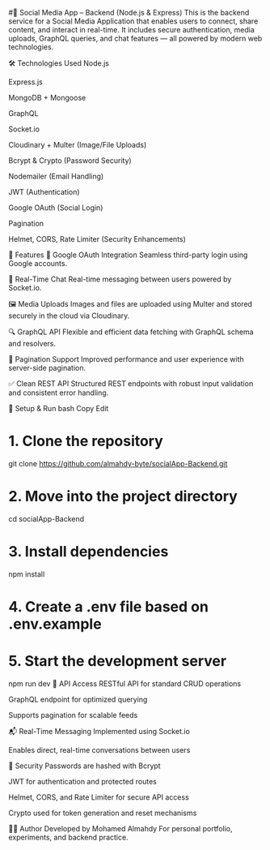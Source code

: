#📱 Social Media App – Backend (Node.js & Express)
This is the backend service for a Social Media Application that enables users to connect, share content, and interact in real-time. It includes secure authentication, media uploads, GraphQL queries, and chat features — all powered by modern web technologies.


🛠️ Technologies Used
Node.js

Express.js

MongoDB + Mongoose

GraphQL

Socket.io

Cloudinary + Multer (Image/File Uploads)

Bcrypt & Crypto (Password Security)

Nodemailer (Email Handling)

JWT (Authentication)

Google OAuth (Social Login)

Pagination

Helmet, CORS, Rate Limiter (Security Enhancements)

🌟 Features
🔐 Google OAuth Integration
Seamless third-party login using Google accounts.

💬 Real-Time Chat
Real-time messaging between users powered by Socket.io.

🖼️ Media Uploads
Images and files are uploaded using Multer and stored securely in the cloud via Cloudinary.

🔍 GraphQL API
Flexible and efficient data fetching with GraphQL schema and resolvers.

📄 Pagination Support
Improved performance and user experience with server-side pagination.

✅ Clean REST API
Structured REST endpoints with robust input validation and consistent error handling.

🧪 Setup & Run
bash
Copy
Edit
# 1. Clone the repository
git clone https://github.com/almahdy-byte/socialApp-Backend.git

# 2. Move into the project directory
cd socialApp-Backend

# 3. Install dependencies
npm install

# 4. Create a .env file based on .env.example

# 5. Start the development server
npm run dev
🚀 API Access
RESTful API for standard CRUD operations

GraphQL endpoint for optimized querying

Supports pagination for scalable feeds

📬 Real-Time Messaging
Implemented using Socket.io

Enables direct, real-time conversations between users

🔐 Security
Passwords are hashed with Bcrypt

JWT for authentication and protected routes

Helmet, CORS, and Rate Limiter for secure API access

Crypto used for token generation and reset mechanisms

🧑‍💻 Author
Developed by Mohamed Almahdy
For personal portfolio, experiments, and backend practice.

